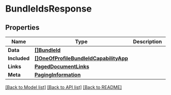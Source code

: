 # BundleIdsResponse

## Properties

Name | Type | Description | Notes
------------ | ------------- | ------------- | -------------
**Data** | [**[]BundleId**](BundleId.md) |  | 
**Included** | [**[]OneOfProfileBundleIdCapabilityApp**](oneOf&lt;Profile,BundleIdCapability,App&gt;.md) |  | [optional] 
**Links** | [**PagedDocumentLinks**](PagedDocumentLinks.md) |  | 
**Meta** | [**PagingInformation**](PagingInformation.md) |  | [optional] 

[[Back to Model list]](../README.md#documentation-for-models) [[Back to API list]](../README.md#documentation-for-api-endpoints) [[Back to README]](../README.md)


